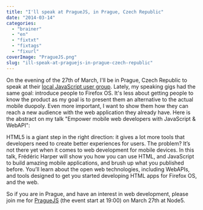 ```yaml
---
title: "I'll speak at PragueJS, in Prague, Czech Republic"
date: "2014-03-14"
categories: 
  - "brainer"
  - "en"
  - "fixtxt"
  - "fixtags"
  - "fixurl"
coverImage: "PragueJS.png"
slug: "ill-speak-at-praguejs-in-prague-czech-republic"
---
```


On the evening of the 27th of March, I'll be in Prague, Czech Republic to speak at their [local JavaScript user group](https://www.praguejs.cz/ "PragueJS website"). Lately, my speaking gigs had the same goal: introduce people to Firefox OS. It's less about getting people to know the product as my goal is to present them an alternative to the actual mobile duopoly. Even more important, I want to show them how they can reach a new audience with the web application they already have. Here is the abstract on my talk "Empower mobile web developers with JavaScript & WebAPI":

HTML5 is a giant step in the right direction: it gives a lot more tools that developers need to create better experiences for users. The problem? It’s not there yet when it comes to web development for mobile devices. In this talk, Frédéric Harper will show you how you can use HTML, and JavaScript to build amazing mobile applications, and brush up what you published before. You’ll learn about the open web technologies, including WebAPIs, and tools designed to get you started developing HTML apps for Firefox OS, and the web.

So if you are in Prague, and have an interest in web development, please join me for [PragueJS](https://www.praguejs.cz/ "PragueJS website") (the event start at 19:00) on March 27th at Node5.
